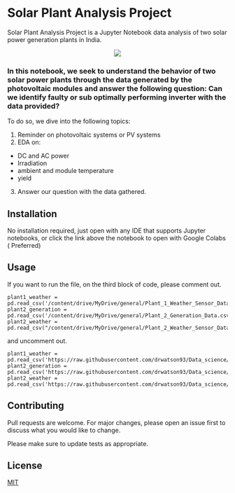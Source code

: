 # Solar Plant Analysis Project


Solar Plant Analysis Project is a Jupyter Notebook data analysis of two solar power generation plants in India. 
<figure>
<center>
<img src='https://www.solarrelax.com/solarrelax/images/blog/ges-nedir-gunes-enerji-santrali-nedir.jpg' />
<figcaption></figcaption></center>
</figure>

### In this notebook, we seek to understand the behavior of two solar power plants through the data generated by the photovoltaic modules and answer the following question: Can we identify faulty or sub optimally performing inverter with the data provided?

To do so, we dive into the following topics:
1.    Reminder on photovoltaic systems or PV systems
2.    EDA on:
 *    DC and AC power
 *    Irradiation
 *    ambient and module temperature
 *    yield
3.    Answer our question with the data gathered.

## Installation

No installation required, just open with any IDE that supports Jupyter notebooks, or click the link above the notebook to open with Google Colabs ( Preferred)


## Usage
If you want to run the file, on the third block of code, please comment out.

```plant1_generation = pd.read_csv('/content/drive/MyDrive/general/Plant_1_Generation_Data.csv')
plant1_weather = pd.read_csv('/content/drive/MyDrive/general/Plant_1_Weather_Sensor_Data.csv')
plant2_generation = pd.read_csv('/content/drive/MyDrive/general/Plant_2_Generation_Data.csv')
plant2_weather = pd.read_csv("/content/drive/MyDrive/general/Plant_2_Weather_Sensor_Data.csv")
```

and uncomment out.

```plant1_generation = pd.read_csv('https://raw.githubusercontent.com/drwatson93/Data_science/master/Plant_1_Generation_Data.csv')
plant1_weather = pd.read_csv('https://raw.githubusercontent.com/drwatson93/Data_science/master/Plant_1_Weather_Sensor_Data.csv')
plant2_generation = pd.read_csv('https://raw.githubusercontent.com/drwatson93/Data_science/master/Plant_2_Generation_Data.csv')
plant2_weather = pd.read_csv('https://raw.githubusercontent.com/drwatson93/Data_science/master/Plant_2_Weather_Sensor_Data.csv')
```

## Contributing
Pull requests are welcome. For major changes, please open an issue first to discuss what you would like to change.

Please make sure to update tests as appropriate.

## License
[MIT](https://choosealicense.com/licenses/mit/)
